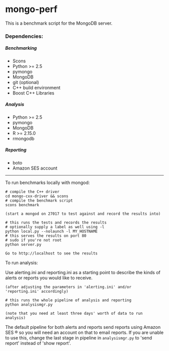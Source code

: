# mongo-perf
This is a benchmark script for the MongoDB server.

### Dependencies:
##### Benchmarking
* Scons
* Python >= 2.5
* pymongo
* MongoDB
* git (optional)
* C++ build environment
* Boost C++ Libraries

##### Analysis
* Python >= 2.5
* pymongo
* MongoDB
* R >= 2.15.0
* rmongodb

##### Reporting
* boto
* Amazon SES account
<hr>

To run benchmarks locally with mongod:
<pre><code># compile the C++ driver
cd mongo-cxx-driver && scons 
# compile the benchmark script
scons benchmark 

(start a mongod on 27017 to test against and record the results into)

# this runs the tests and records the results
# optionally supply a label as well using -l
python local.py --nolaunch -l MY_HOSTNAME
# this serves the results on port 80
# sudo if you're not root
python server.py 

Go to http://localhost to see the results
</code></pre>

To run analysis:

Use alerting.ini and reporting.ini as a starting point to describe the kinds of alerts or reports you would like to receive. 

<pre><code>(after adjusting the parameters in 'alerting.ini' and/or 'reporting.ini' accordingly)

# this runs the whole pipeline of analysis and reporting
python analysismgr.py

(note that you need at least three days' worth of data to run analysis)
</code></pre>

The default pipeline for both alerts and reports send reports using Amazon SES ® so you will need an account on that to email reports. If you are unable to use this, change the last stage in pipeline in `analysismgr.py` to 'send report' instead of 'show report'.


